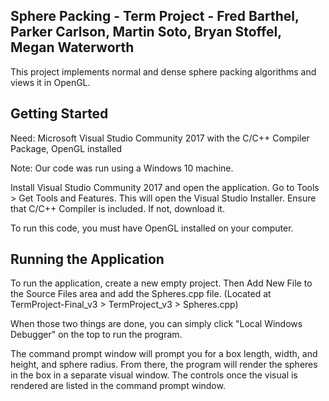 Sphere Packing - Term Project - Fred Barthel, Parker Carlson, Martin Soto, Bryan Stoffel, Megan Waterworth
-------------------------------------------
This project implements normal and dense sphere packing algorithms and views it in OpenGL.


Getting Started
----------------
Need: Microsoft Visual Studio Community 2017 with the C/C++ Compiler Package, OpenGL installed

Note: Our code was run using a Windows 10 machine.

Install Visual Studio Community 2017 and open the application.
Go to Tools > Get Tools and Features.
This will open the Visual Studio Installer.
Ensure that C/C++ Compiler is included. If not, download it.

To run this code, you must have OpenGL installed on your computer.


Running the Application
------------------------
To run the application, create a new empty project.
Then Add New File to the Source Files area and add the Spheres.cpp file. (Located at TermProject-Final_v3 > TermProject_v3 > Spheres.cpp)

When those two things are done, you can simply click "Local Windows Debugger" on the top to run the program.

The command prompt window will prompt you for a box length, width, and height, and sphere radius.
From there, the program will render the spheres in the box in a separate visual window.
The controls once the visual is rendered are listed in the command prompt window.
